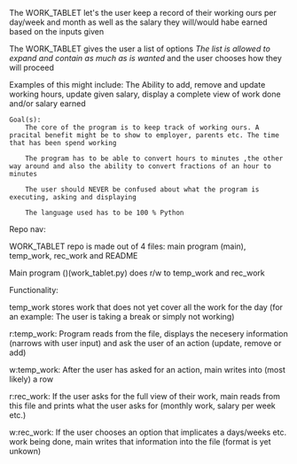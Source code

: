 The WORK_TABLET let's the user keep a record of their working ours per day/week and month as well as the salary they will/would habe earned based on the inputs given

The WORK_TABLET gives the user a list of options *The list is allowed to expand and contain as much as is wanted* and the user chooses how they will proceed

Examples of this might include: The Ability to add, remove and update working hours, update given salary, display a complete view of work done and/or salary earned

    Goal(s): 
        The core of the program is to keep track of working ours. A pracital benefit might be to show to employer, parents etc. The time that has been spend working

        The program has to be able to convert hours to minutes ,the other way around and also the ability to convert fractions of an hour to minutes

        The user should NEVER be confused about what the program is executing, asking and displaying

        The language used has to be 100 % Python


        
Repo nav:

WORK_TABLET repo is made out of 4 files: main program (main), temp_work, rec_work and README

Main program ()(work_tablet.py) does r/w to temp_work and rec_work

Functionality:

temp_work stores work that does not yet cover all the work for the day (for an example: The user is taking a break or simply not working)

r:temp_work: Program reads from the file, displays the necesery information (narrows with user input) and ask the user of an action (update, remove or add)

w:temp_work: After the user has asked for an action, main writes into (most likely) a row

r:rec_work: If the user asks for the full view of their work, main reads from this file and prints what the user asks for (monthly work, salary per week etc.)

w:rec_work: If the user chooses an option that implicates a days/weeks etc. work being done, main writes that information into the file (format is yet unkown)





